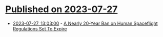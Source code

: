 # [Published on 2023-07-27](index.md)

* [2023-07-27, 13:03:00](https://science.slashdot.org/story/23/07/27/133243/a-nearly-20-year-ban-on-human-spaceflight-regulations-set-to-expire?utm_source=rss1.0mainlinkanon&utm_medium=feed) - [A Nearly 20-Year Ban on Human Spaceflight Regulations Set To Expire](https://science.slashdot.org/story/23/07/27/133243/a-nearly-20-year-ban-on-human-spaceflight-regulations-set-to-expire?utm_source=rss1.0mainlinkanon&utm_medium=feed)
